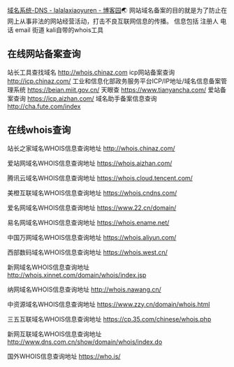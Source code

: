 [域名系统-DNS - lalalaxiaoyuren - 博客园](https://www.cnblogs.com/lalalaxiaoyuren/p/14464348.html)🌏
网站域名备案的目的就是为了防止在网上从事非法的网站经营活动，打击不良互联网信息的传播。
信息包括    注册人    电话      email     街道
kali自带的whois工具
## 在线网站备案查询
站长工具查找域名 http://whois.chinaz.com
icp网站备案查询 http://icp.chinaz.com/
工业和信息化部政务服务平台ICP/IP地址/域名信息备案管理系统 https://beian.miit.gov.cn/
天眼查 https://www.tianyancha.com/
爱站备案查询 https://icp.aizhan.com/
域名助手备案信息查询 http://cha.fute.com/index
## 在线whois查询
站长之家域名WHOIS信息查询地址 http://whois.chinaz.com/

爱站网域名WHOIS信息查询地址 https://whois.aizhan.com/

腾讯云域名WHOIS信息查询地址 https://whois.cloud.tencent.com/

美橙互联域名WHOIS信息查询地址 https://whois.cndns.com/

爱名网域名WHOIS信息查询地址 https://www.22.cn/domain/

易名网域名WHOIS信息查询地址 https://whois.ename.net/

中国万网域名WHOIS信息查询地址 https://whois.aliyun.com/

西部数码域名WHOIS信息查询地址 https://whois.west.cn/

新网域名WHOIS信息查询地址 http://whois.xinnet.com/domain/whois/index.jsp

纳网域名WHOIS信息查询地址 http://whois.nawang.cn/

中资源域名WHOIS信息查询地址 https://www.zzy.cn/domain/whois.html

三五互联域名WHOIS信息查询地址 https://cp.35.com/chinese/whois.php

新网互联域名WHOIS信息查询地址 http://www.dns.com.cn/show/domain/whois/index.do

国外WHOIS信息查询地址 https://who.is/